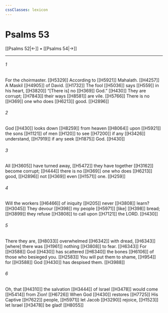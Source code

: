 ```yaml
---
cssClasses: lexicon
---
```


# Psalms 53

[[Psalms 52|←]] • [[Psalms 54|→]]

---

###### 1
For the choirmaster. [[H5329]] According to [[H5921]] Mahalath. [[H4257]] A Maskil [[H4905]] of David. [[H1732]] The fool [[H5036]] says [[H559]] in his heart, [[H3820]] “[There is] no [[H369]] God.” [[H430]] They are corrupt; [[H7843]] their ways [[H8581]] are vile. [[H5766]] There is no [[H369]] one who does [[H6213]] good. [[H2896]]

###### 2
God [[H430]] looks down [[H8259]] from heaven [[H8064]] upon [[H5921]] the sons [[H1121]] of men [[H120]] to see [[H7200]] if any [[H3426]] understand, [[H7919]] if any seek [[H1875]] God. [[H430]]

###### 3
All [[H3605]] have turned away, [[H5472]] they have together [[H3162]] become corrupt; [[H444]] there is no [[H369]] one who does [[H6213]] good, [[H2896]] not [[H369]] even [[H1571]] one. [[H259]]

###### 4
Will the workers [[H6466]] of iniquity [[H205]] never [[H3808]] learn? [[H3045]] They devour [[H398]] my people [[H5971]] [like] [[H398]] bread; [[H3899]] they refuse [[H3808]] to call upon [[H7121]] the LORD. [[H430]]

###### 5
There they are, [[H8033]] overwhelmed [[H6342]] with dread, [[H6343]] [where] there was [[H1961]] nothing [[H3808]] to fear. [[H6343]] For [[H3588]] God [[H430]] has scattered [[H6340]] the bones [[H6106]] of those who besieged you. [[H2583]] You will put them to shame, [[H954]] for [[H3588]] God [[H430]] has despised them. [[H3988]]

###### 6
Oh, that [[H4310]] the salvation [[H3444]] of Israel [[H3478]] would come [[H5414]] from Zion! [[H6726]] When God [[H430]] restores [[H7725]] His Captive [[H7622]] people, [[H5971]] let Jacob [[H3290]] rejoice, [[H1523]] let Israel [[H3478]] be glad! [[H8055]]

